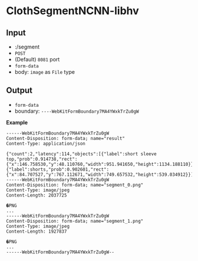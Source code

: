 # ClothSegmentNCNN-libhv

## Input

- <hostname>:<port>/segment
- `POST`
- (Default) `8081` port
- `form-data`
- body: `image` as `File` type

## Output

- `form-data`
- boundary: `----WebKitFormBoundary7MA4YWxkTrZu0gW`

**Example**

```text
------WebKitFormBoundary7MA4YWxkTrZu0gW
Content-Disposition: form-data; name="result"
Content-Type: application/json

{"count":2,"latency":114,"objects":[{"label":short sleeve top,"prob":0.914738,"rect":{"x":146.758530,"y":48.110760,"width":951.941650,"height":1134.188110}},{"label":shorts,"prob":0.902601,"rect":{"x":84.707527,"y":767.112671,"width":749.657532,"height":539.034912}}]}
------WebKitFormBoundary7MA4YWxkTrZu0gW
Content-Disposition: form-data; name="segment_0.png"
Content-Type: image/jpeg
Content-Length: 2037725

�PNG
...
------WebKitFormBoundary7MA4YWxkTrZu0gW
Content-Disposition: form-data; name="segment_1.png"
Content-Type: image/jpeg
Content-Length: 1927837

�PNG
...
------WebKitFormBoundary7MA4YWxkTrZu0gW--
```
